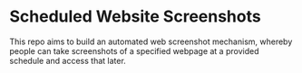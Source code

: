 # Scheduled Website Screenshots
This repo aims to build an automated web screenshot mechanism, whereby people can take screenshots of a specified webpage at a provided schedule and access that later.
